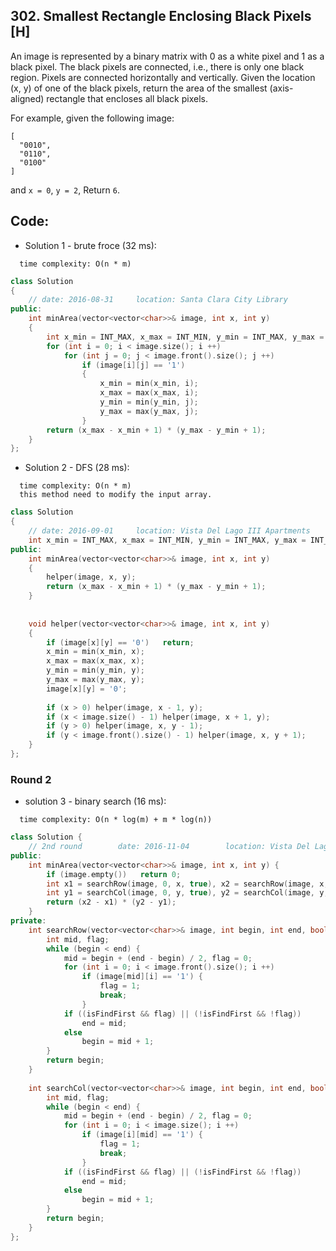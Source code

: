 ## 302. Smallest Rectangle Enclosing Black Pixels [H]
An image is represented by a binary matrix with 0 as a white pixel and 1 as a black pixel. The black pixels are connected, i.e., there is only one black region. Pixels are connected horizontally and vertically. Given the location (x, y) of one of the black pixels, return the area of the smallest (axis-aligned) rectangle that encloses all black pixels.

For example, given the following image:
```
[
  "0010",
  "0110",
  "0100"
]
```
and `x = 0`, `y = 2`,
Return `6`.

## Code:
- Solution 1 - brute froce (32 ms):
```
  time complexity: O(n * m)
```
```c++
class Solution 
{
    // date: 2016-08-31     location: Santa Clara City Library
public:
    int minArea(vector<vector<char>>& image, int x, int y) 
    {
        int x_min = INT_MAX, x_max = INT_MIN, y_min = INT_MAX, y_max = INT_MIN;
        for (int i = 0; i < image.size(); i ++)
            for (int j = 0; j < image.front().size(); j ++)
                if (image[i][j] == '1')
                {
                    x_min = min(x_min, i);
                    x_max = max(x_max, i);
                    y_min = min(y_min, j);
                    y_max = max(y_max, j);
                }
        return (x_max - x_min + 1) * (y_max - y_min + 1);
    }
};
```

- Solution 2 - DFS (28 ms): 
```
  time complexity: O(n * m)
  this method need to modify the input array.
```
```c++
class Solution 
{
    // date: 2016-09-01     location: Vista Del Lago III Apartments
    int x_min = INT_MAX, x_max = INT_MIN, y_min = INT_MAX, y_max = INT_MIN;
public:
    int minArea(vector<vector<char>>& image, int x, int y) 
    {
        helper(image, x, y);
        return (x_max - x_min + 1) * (y_max - y_min + 1);
    }
    
    
    void helper(vector<vector<char>>& image, int x, int y)
    {
        if (image[x][y] == '0')   return;
        x_min = min(x_min, x);
        x_max = max(x_max, x);
        y_min = min(y_min, y);
        y_max = max(y_max, y);
        image[x][y] = '0';
        
        if (x > 0) helper(image, x - 1, y);
        if (x < image.size() - 1) helper(image, x + 1, y);
        if (y > 0) helper(image, x, y - 1);
        if (y < image.front().size() - 1) helper(image, x, y + 1);
    }
};
```

### Round 2
- solution 3 - binary search (16 ms):
```
  time complexity: O(n * log(m) + m * log(n))
```
```c++
class Solution {
    // 2nd round        date: 2016-11-04        location: Vista Del Lago III 
public:
    int minArea(vector<vector<char>>& image, int x, int y) {
        if (image.empty())   return 0;
        int x1 = searchRow(image, 0, x, true), x2 = searchRow(image, x, image.size(), false);
        int y1 = searchCol(image, 0, y, true), y2 = searchCol(image, y, image.front().size(), false);
        return (x2 - x1) * (y2 - y1);
    }
private:
    int searchRow(vector<vector<char>>& image, int begin, int end, bool isFindFirst) {
        int mid, flag;
        while (begin < end) {
            mid = begin + (end - begin) / 2, flag = 0; 
            for (int i = 0; i < image.front().size(); i ++) 
                if (image[mid][i] == '1') {
                    flag = 1;
                    break;
                }
            if ((isFindFirst && flag) || (!isFindFirst && !flag))
                end = mid;
            else
                begin = mid + 1;
        }
        return begin;
    }
    
    int searchCol(vector<vector<char>>& image, int begin, int end, bool isFindFirst) {
        int mid, flag;
        while (begin < end) {
            mid = begin + (end - begin) / 2, flag = 0; 
            for (int i = 0; i < image.size(); i ++) 
                if (image[i][mid] == '1') {
                    flag = 1;
                    break;
                }
            if ((isFindFirst && flag) || (!isFindFirst && !flag))
                end = mid;
            else
                begin = mid + 1;
        }
        return begin;
    }
};
```

